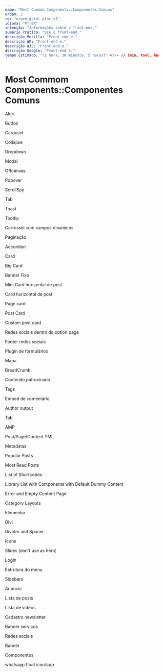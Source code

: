 ```yaml
---
name: "Most Commom Components::Componentes Comuns"
ordem: 3
rg: "orgem-geral-ptbr-v1"
idioma: "PT-BR"
intenção: "Informações sobre o front-end."
sumário Prático: "Use o front-end."
descrição Mozilla: "Front-end é."
descrição WP: "Front-end é."
descrição W3C: "Front-end é."
descrição Google: "Front-end é."
tempo Estimado: "(1 hora, 30 minutos, 5 horas)" <!-- // (min, tool, hard) -
---
```


# Most Commom Components::Componentes Comuns

Alert

Button

Carousel

Collapse

Dropdown

Modal

Offcanvas

Popover

ScrollSpy

Tab

Toast

Tooltip

Carrossel com campos dinamicos

Paginação

Accordion

Card

Big Card

Banner Fixo

Mini Card horizontal de post

Card horizontal de post

Page card

Post Card

Custom post card

Redes sociais dentro do option page

Footer redes sociais

Plugin de formulários

Mapa

BreadCrumb

Conteúdo patrocinado

Tags

Embed de comentário

Author output

Tab

AMP

Post/Page/Content YML

Metadatas

Popular Posts

Most Read Posts

List of Shortcodes

Library List with Components with Default Dummy Content

Error and Empty Content Page

Category Layouts

Elementor

Divi

Divider and Spacer

Icons

Slides (don't use as hero)

Login

Estrutura do menu

Sidebars

Anúncio

Lista de posts

Lista de vídeos

Cadastro newsletter

Banner serviços

Redes sociais

Banner

Componentes

whatsapp float icon/app
